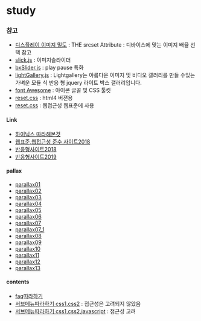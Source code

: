 # study

### 참고
  
  - [디스플레이 이미지 밀도](https://webkit.org/demos/srcset/) : THE srcset Attribute : 디바이스에 맞는 이미지 배율 선택 참고 <br />
  - [slick.js](http://kenwheeler.github.io/slick/) : 이미지슬라이더 <br />
  - [bxSlider.js](https://bxslider.com/examples/auto-show-start-stop-controls/) : play pause 특화  <br />
  - [lightGallery.js](http://sachinchoolur.github.io/lightGallery/docs/) : Lightgallery는 아름다운 이미지 및 비디오 갤러리를 만들 수있는 가벼운 모듈 식 반응 형 jquery 라이트 박스 갤러리입니다. <br />
  - [font Awesome](https://fontawesome.com/v4.7.0/) : 아이콘 글꼴 및 CSS 툴킷 <br />
  - [reset.css](https://github.com/netfolder/study/blob/master/menu_content/submenu/css/default.css) : html4 버젼용 <br />
  - [reset.css](https://github.com/netfolder/study/blob/master/web/css/reset.css) : 웹접근성 웹표준에 사용 <br />

#### Link
  
  - [하이닉스 따라해본것](http://webk.kr/home/study/hynix/hynixCoding/index.html)<br />
  - [웹표준,웹접근성 준수 사이트2018](http://webk.kr/home/study/web/index.html)<br />
  - [반응형사이트2018](http://webk.kr/home/study/respones/index.html)<br />
  - [반응형사이트2019](http://webk.kr/home/study/respones2/index.html)<br />
  
#### pallax
  
  - [parallax01](http://webk.kr/home/study/parallax/parallax01.html)<br />
  - [parallax02](http://webk.kr/home/study/parallax/parallax02.html)<br />
  - [parallax03](http://webk.kr/home/study/parallax/parallax03.html)<br />
  - [parallax04](http://webk.kr/home/study/parallax/parallax04.html)<br />
  - [parallax05](http://webk.kr/home/study/parallax/parallax05.html)<br />
  - [parallax06](http://webk.kr/home/study/parallax/parallax06.html)<br />
  - [parallax07](http://webk.kr/home/study/parallax/parallax07.html)<br />
  - [parallax07_1](http://webk.kr/home/study/parallax/parallax07_1.html)<br />
  - [parallax08](http://webk.kr/home/study/parallax/parallax08.html)<br />
  - [parallax09](http://webk.kr/home/study/parallax/parallax09.html)<br />
  - [parallax10](http://webk.kr/home/study/parallax/parallax10.html)<br />
  - [parallax11](http://webk.kr/home/study/parallax/parallax11.html)<br />
  - [parallax12](http://webk.kr/home/study/parallax/parallax12.html)<br />
  - [parallax13](http://webk.kr/home/study/parallax/parallax13.html)<br />
  
  
#### contents

  - [faq따라하기](http://webk.kr/home/study/board_content/question.html)<br />
  - [서브메뉴따라하기 css1,css2](http://webk.kr/home/study/menu_content/submenu/submenu.html) : 접근성은 고려되지 않았음<br />
  - [서브메뉴따라하기 css1,css2,javascript](http://webk.kr/home/study/menu_content/submenu/submenu2.html) : 접근성 고려<br />

